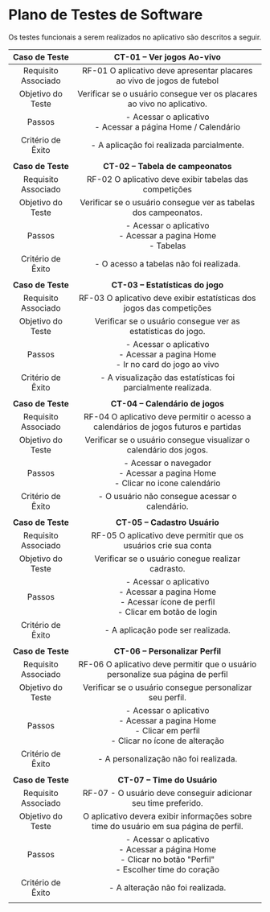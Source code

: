 # Plano de Testes de Software

Os testes funcionais a serem realizados no aplicativo são descritos a seguir.
 
| **Caso de Teste** 	| **CT-01 – Ver jogos Ao-vivo** 	|
|:---:	|:---:	|
|	Requisito Associado 	| RF-01 O aplicativo deve apresentar placares ao vivo de jogos de futebol |
| Objetivo do Teste 	| Verificar se o usuário consegue ver os placares ao vivo no aplicativo. |
| Passos 	| - Acessar o aplicativo <br> - Acessar a página Home / Calendário <br> |
|Critério de Êxito | - A aplicação foi realizada parcialmente. |
|  	|  	|
| **Caso de Teste** 	| **CT-02 – Tabela de campeonatos**	|
|Requisito Associado | RF-02 O aplicativo deve exibir tabelas das competições |
| Objetivo do Teste 	| Verificar se o usuário consegue ver as tabelas dos campeonatos. |
| Passos 	| - Acessar o aplicativo <br> - Acessar a pagina Home <br> - Tabelas <br> |
|Critério de Êxito | - O acesso a tabelas não foi realizada. |
|  	|  	|
| **Caso de Teste** 	| **CT-03 – Estatísticas do jogo**	|
|Requisito Associado | RF-03 O aplicativo deve exibir estatísticas dos jogos das competições |
| Objetivo do Teste 	| Verificar se o usuário consegue ver as estatísticas do jogo. |
| Passos 	| - Acessar o aplicativo <br> - Acessar a pagina Home <br> - Ir no card do jogo ao vivo <br> |
|Critério de Êxito | - A visualização das estatísticas foi parcialmente realizada. |
|  	|  	|
| **Caso de Teste** 	| **CT-04 – Calendário de jogos**	|
|Requisito Associado | RF-04 O aplicativo deve permitir o acesso a calendários de jogos futuros e partidas |
| Objetivo do Teste 	| Verificar se o usuário consegue visualizar o calendário dos jogos. |
| Passos 	| - Acessar o navegador <br> - Acessar a pagina Home <br> - Clicar no icone calendário <br> |
|Critério de Êxito | - O usuário não consegue acessar o calendário. |
|  	|  	|
| **Caso de Teste** 	| **CT-05 – Cadastro Usuário**	|
|Requisito Associado | RF-05 O aplicativo deve permitir que os usuários crie sua conta |
| Objetivo do Teste 	| Verificar se o usuário conegue realizar cadrasto. |
| Passos 	| - Acessar o aplicativo <br> - Acessar a pagina Home <br> - Acessar ícone de perfil  <br> - Clicar em botão de login <br> |
|Critério de Êxito | - A aplicação pode ser realizada. |
|  	|  	|
| **Caso de Teste** 	| **CT-06 – Personalizar Perfil**	|
|Requisito Associado | RF-06 O aplicativo deve permitir que o usuário personalize sua página de perfil |
| Objetivo do Teste 	| Verificar se o usuário consegue personalizar seu perfil. |
| Passos 	| - Acessar o aplicativo <br> - Acessar a pagina Home <br> - Clicar em perfil <br> - Clicar no ícone de alteração <br> |
|Critério de Êxito | - A personalização não foi realizada. |
|  	|  	|
| **Caso de Teste** 	| **CT-07 – Time do Usuário**	|
|Requisito Associado | RF-07 - O usuário deve conseguir adicionar seu time preferido. |
| Objetivo do Teste 	| O aplicativo devera exibir informações sobre time do usuário em sua página de perfil. |
| Passos 	| - Acessar o aplicativo <br> - Acessar a página Home <br> - Clicar no botão "Perfil" <br> - Escolher time do coração <br> |
|Critério de Êxito | - A alteração não foi realizada. |
|  	|  	|


